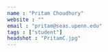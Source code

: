 ```yaml
---
name : "Pritam Choudhury"
website : ""
email : "pritam@seas.upenn.edu"
tags : ["student"]
headshot : "PritamC.jpg"
---
```

